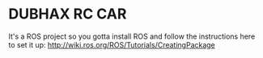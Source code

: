 # DUBHAX RC CAR
It's a ROS project so you gotta install ROS and follow the instructions here to set it up: http://wiki.ros.org/ROS/Tutorials/CreatingPackage
